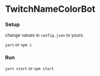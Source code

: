 # TwitchNameColorBot

### Setup

change values in `config.json` to yours.

`yarn` or `npm i`

### Run

`yarn start` or `npm start`
